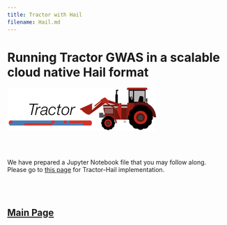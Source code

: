 ```yaml
---
title: Tractor with Hail
filename: Hail.md
---
```


Running Tractor GWAS in a scalable cloud native Hail format
=====

![](images/TractorIcon.png)


&nbsp;  
&nbsp;  

We have prepared a Jupyter Notebook file that you may follow along. Please go to [this page](https://github.com/Atkinson-Lab/Tractor-tutorial/blob/main/Tractor-Hail.ipynb) for Tractor-Hail implementation. 



&nbsp;  
&nbsp;  


## [Main Page](README.md)
